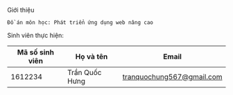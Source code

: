 Giới thiệu

    Đồ án môn học: Phát triển ứng dụng web nâng cao

Sinh viên thực hiện:

| Mã số sinh viên | Họ và tên | Email 
|---|---|---
|1612234|Trần Quốc Hưng|tranquochung567@gmail.com
